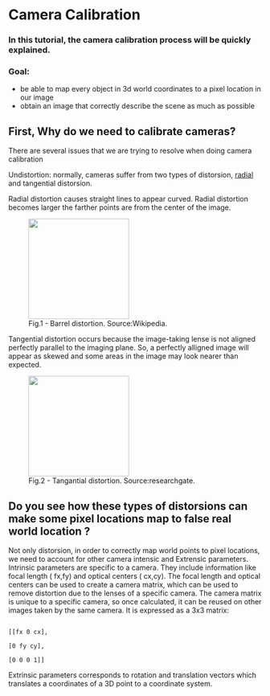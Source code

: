 # Camera Calibration

### In this tutorial, the camera calibration process will be quickly explained.
### Goal:
* be able to map every object in 3d world coordinates to a pixel location in our image 
* obtain an image that correctly describe the scene as much as possible

## First, Why do we need to calibrate cameras?

There are several issues that we are trying to resolve when doing camera calibration

Undistortion: normally, cameras suffer from two types of distorsion, [radial](https://en.wikipedia.org/wiki/Distortion_(optics)#Radial_distortion) and tangential distorsion.

  Radial distortion causes straight lines to appear curved. Radial distortion becomes larger the farther points are from the center of the image.
  <figure>
  <img src="https://upload.wikimedia.org/wikipedia/commons/6/63/Barrel_distortion.svg" height="200" width="200">
    <figcaption>Fig.1 - Barrel distortion. Source:Wikipedia.</figcaption>
  </figure>


  Tangential distortion occurs because the image-taking lense is not aligned perfectly parallel to the imaging plane. So, a perfectly alligned image will appear as skewed and some areas in the image may look nearer than expected.

  <figure>
  <img src="https://www.researchgate.net/publication/332199146/figure/fig5/AS:743978198642690@1554389633677/Tangential-distortion.png" height="200" width="200">
    <figcaption>Fig.2 - Tangantial distortion. Source:researchgate.</figcaption>
  </figure>

## Do you see how these types of distorsions can make some pixel locations map to false real world location ?

Not only distorsion, in order to correctly map world points to pixel locations, we need to account for other camera intensic and Extrensic parameters. Intrinsic parameters are specific to a camera. They include information like focal length ( fx,fy) and optical centers ( cx,cy). The focal length and optical centers can be used to create a camera matrix, which can be used to remove distortion due to the lenses of a specific camera. The camera matrix is unique to a specific camera, so once calculated, it can be reused on other images taken by the same camera. It is expressed as a 3x3 matrix:

                                                                            [[fx 0 cx],
                                                                             [0 fy cy],
                                                                             [0 0 0 1]]
                                                                             
 Extrinsic parameters corresponds to rotation and translation vectors which translates a coordinates of a 3D point to a coordinate system.
